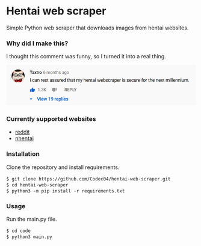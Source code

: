 # Hentai web scraper

Simple Python web scraper that downloads images from hentai websites.

### Why did I make this?

I thought this comment was funny, so I turned it into a real thing.

![](images/comment.png)

### Currently supported websites

- [reddit](https://www.reddit.com/)
- [nhentai](https://nhentai.net/)

### Installation

Clone the repository and install requirements.

	$ git clone https://github.com/Codec04/hentai-web-scraper.git
    $ cd hentai-web-scraper
    $ python3 -m pip install -r requirements.txt

### Usage

Run the main.py file.

    $ cd code
    $ python3 main.py
